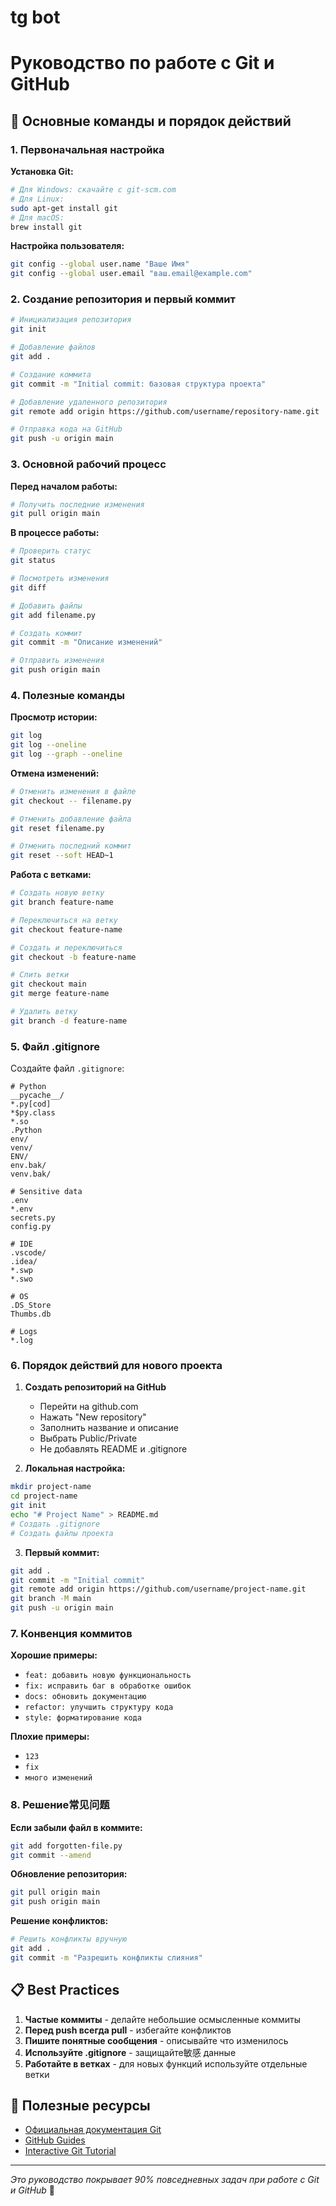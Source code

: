 # tg bot
# Руководство по работе с Git и GitHub

## 🚀 Основные команды и порядок действий

### 1. Первоначальная настройка

**Установка Git:**
```bash
# Для Windows: скачайте с git-scm.com
# Для Linux:
sudo apt-get install git
# Для macOS:
brew install git
```

**Настройка пользователя:**
```bash
git config --global user.name "Ваше Имя"
git config --global user.email "ваш.email@example.com"
```

### 2. Создание репозитория и первый коммит

```bash
# Инициализация репозитория
git init

# Добавление файлов
git add .

# Создание коммита
git commit -m "Initial commit: базовая структура проекта"

# Добавление удаленного репозитория
git remote add origin https://github.com/username/repository-name.git

# Отправка кода на GitHub
git push -u origin main
```

### 3. Основной рабочий процесс

**Перед началом работы:**
```bash
# Получить последние изменения
git pull origin main
```

**В процессе работы:**
```bash
# Проверить статус
git status

# Посмотреть изменения
git diff

# Добавить файлы
git add filename.py

# Создать коммит
git commit -m "Описание изменений"

# Отправить изменения
git push origin main
```

### 4. Полезные команды

**Просмотр истории:**
```bash
git log
git log --oneline
git log --graph --oneline
```

**Отмена изменений:**
```bash
# Отменить изменения в файле
git checkout -- filename.py

# Отменить добавление файла
git reset filename.py

# Отменить последний коммит
git reset --soft HEAD~1
```

**Работа с ветками:**
```bash
# Создать новую ветку
git branch feature-name

# Переключиться на ветку
git checkout feature-name

# Создать и переключиться
git checkout -b feature-name

# Слить ветки
git checkout main
git merge feature-name

# Удалить ветку
git branch -d feature-name
```

### 5. Файл .gitignore

Создайте файл `.gitignore`:

```gitignore
# Python
__pycache__/
*.py[cod]
*$py.class
*.so
.Python
env/
venv/
ENV/
env.bak/
venv.bak/

# Sensitive data
.env
*.env
secrets.py
config.py

# IDE
.vscode/
.idea/
*.swp
*.swo

# OS
.DS_Store
Thumbs.db

# Logs
*.log
```

### 6. Порядок действий для нового проекта

1. **Создать репозиторий на GitHub**
   - Перейти на github.com
   - Нажать "New repository"
   - Заполнить название и описание
   - Выбрать Public/Private
   - Не добавлять README и .gitignore

2. **Локальная настройка:**
```bash
mkdir project-name
cd project-name
git init
echo "# Project Name" > README.md
# Создать .gitignore
# Создать файлы проекта
```

3. **Первый коммит:**
```bash
git add .
git commit -m "Initial commit"
git remote add origin https://github.com/username/project-name.git
git branch -M main
git push -u origin main
```

### 7. Конвенция коммитов

**Хорошие примеры:**
- `feat: добавить новую функциональность`
- `fix: исправить баг в обработке ошибок`
- `docs: обновить документацию`
- `refactor: улучшить структуру кода`
- `style: форматирование кода`

**Плохие примеры:**
- `123`
- `fix`
- `много изменений`

### 8. Решение常见问题

**Если забыли файл в коммите:**
```bash
git add forgotten-file.py
git commit --amend
```

**Обновление репозитория:**
```bash
git pull origin main
git push origin main
```

**Решение конфликтов:**
```bash
# Решить конфликты вручную
git add .
git commit -m "Разрешить конфликты слияния"
```

## 📋 Best Practices

1. **Частые коммиты** - делайте небольшие осмысленные коммиты
2. **Перед push всегда pull** - избегайте конфликтов
3. **Пишите понятные сообщения** - описывайте что изменилось
4. **Используйте .gitignore** - защищайте敏感 данные
5. **Работайте в ветках** - для новых функций используйте отдельные ветки

## 🔗 Полезные ресурсы

- [Официальная документация Git](https://git-scm.com/doc)
- [GitHub Guides](https://guides.github.com/)
- [Interactive Git Tutorial](https://learngitbranching.js.org/)

---

*Это руководство покрывает 90% повседневных задач при работе с Git и GitHub* 🎯